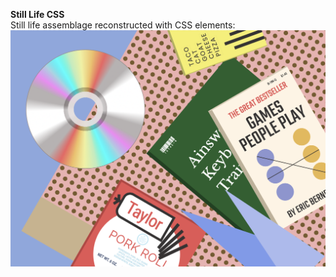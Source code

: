 **Still Life CSS**
<br> Still life assemblage reconstructed with CSS elements:
![alt text](StillLifeScreenshot.png "Still Life")
